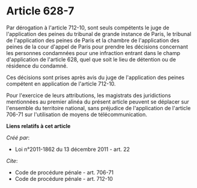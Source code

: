 # Article 628-7

Par dérogation à l'article 712-10, sont seuls compétents le juge de l'application des peines du tribunal de grande instance
de Paris, le tribunal de l'application des peines de Paris et la chambre de l'application des peines de la cour d'appel de
Paris pour prendre les décisions concernant les personnes condamnées pour une infraction entrant dans le champ d'application
de l'article 628, quel que soit le lieu de détention ou de résidence du condamné. 

Ces décisions sont prises après avis du juge de l'application des peines compétent en application de l'article 712-10. 

Pour l'exercice de leurs attributions, les magistrats des juridictions mentionnées au premier alinéa du présent article
peuvent se déplacer sur l'ensemble du territoire national, sans préjudice de l'application de l'article 706-71 sur
l'utilisation de moyens de télécommunication.

**Liens relatifs à cet article**

_Créé par_:

  - Loi n°2011-1862 du 13 décembre 2011 - art. 22

_Cite_:

  - Code de procédure pénale - art. 706-71
  - Code de procédure pénale - art. 712-10
